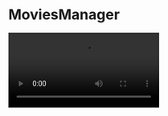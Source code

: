 # MoviesManager
<video src="https://github.com/williamlims/MoviesManager/blob/main/MovieManager.mp4"></video>
